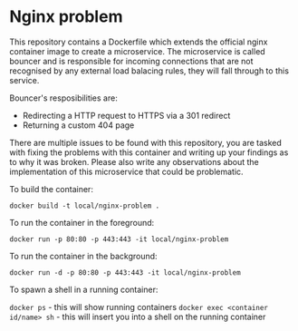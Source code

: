 # Nginx problem

This repository contains a Dockerfile which extends the official nginx container image to create a microservice. The microservice is called bouncer and is responsible for incoming connections that are not recognised by any external load balacing rules, they will fall through to this service.

Bouncer's resposibilities are:

* Redirecting a HTTP request to HTTPS via a 301 redirect
* Returning a custom 404 page

There are multiple issues to be found with this repository, you are tasked with fixing the problems with this container and writing up your findings as to why it was broken. Please also write any observations about the implementation of this microservice that could be problematic.

To build the container:

`docker build -t local/nginx-problem .`

To run the container in the foreground:

`docker run -p 80:80 -p 443:443 -it local/nginx-problem`

To run the container in the background:

`docker run -d -p 80:80 -p 443:443 -it local/nginx-problem`

To spawn a shell in a running container:

`docker ps` - this will show running containers
`docker exec <container id/name> sh` - this will insert you into a shell on the running container
